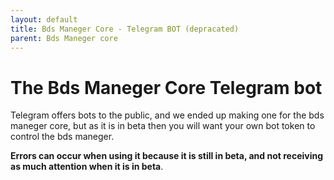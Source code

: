 ```yaml
---
layout: default
title: Bds Maneger Core - Telegram BOT (depracated)
parent: Bds Maneger core
---
```


# The Bds Maneger Core Telegram bot

Telegram offers bots to the public, and we ended up making one for the bds maneger core, but as it is in beta then you will want your own bot token to control the bds maneger.

**Errors can occur when using it because it is still in beta, and not receiving as much attention when it is in beta**.